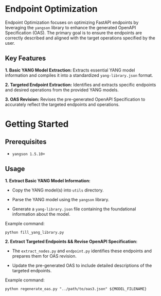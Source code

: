 # Endpoint Optimization

Endpoint Optimization focuses on optimizing FastAPI endpoints by leveraging the `yangson` library to enhance the generated OpenAPI Specification (OAS). The primary goal is to ensure the endpoints are correctly described and aligned with the target operations specified by the user.

## Key Features

**1. Basic YANG Model Extraction:** Extracts essential YANG model information and compiles it into a standardized `yang-library.json` format.

**2. Targeted Endpoint Extraction:** Identifies and extracts specific endpoints and desired operations from the provided YANG models.

**3. OAS Revision:** Revises the pre-generated OpenAPI Specification to accurately reflect the targeted endpoints and operations.


# Getting Started

## Prerequisites

- `yangson 1.5.10+`

## Usage

**1. Extract Basic YANG Model Information:**

- Copy the YANG model(s) into `utils` directory.

- Parse the YANG model using the `yangson` library.

- Generate a `yang-library.json` file containing the foundational information about the model.

Example command:
```
python fill_yang_library.py
```

**2. Extract Targeted Endpoints && Revise OpenAPI Specification:**

- The `extract_nodes.py` and `endpoint.py` identifies these endpoints and prepares them for OAS revision.

- Update the pre-generated OAS to include detailed descriptions of the targeted endpoints.

Example command:
```
python regenerate_oas.py "../path/to/oas3.json" ${MODEL_FILENAME}
```